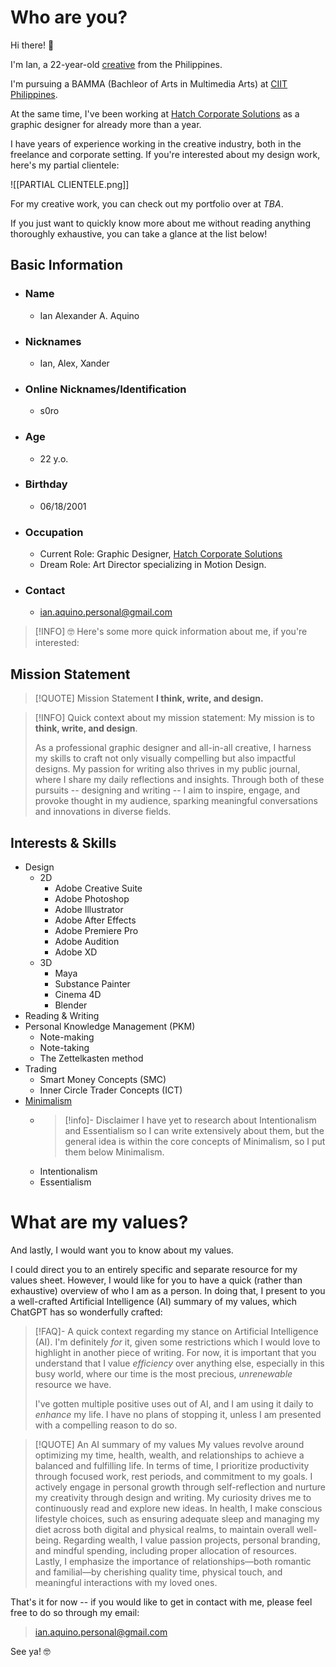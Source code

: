 # Who are you?

Hi there! 👋

I'm Ian, a 22-year-old [creative](https://www.linkedin.com/in/theianaquino1/) from the Philippines. 

I'm pursuing a BAMMA (Bachleor of Arts in Multimedia Arts) at [CIIT Philippines](https://www.ciit.edu.ph/).

At the same time, I've been working at [Hatch Corporate Solutions](https://www.instagram.com/hatch.solutions/?hl=en) as a graphic designer for already more than a year. 

I have years of experience working in the creative industry, both in the freelance and corporate setting. If you're interested about my design work, here's my partial clientele:

![[PARTIAL CLIENTELE.png]]

For my creative work, you can check out my portfolio over at *TBA*.

If you just want to quickly know more about me without reading anything thoroughly exhaustive, you can take a glance at the list below!

## Basic Information
- ### Name
	- Ian Alexander A. Aquino
- ### Nicknames
	- Ian, Alex, Xander
- ### Online Nicknames/Identification
	- s0ro
- ### Age
	- 22 y.o.
- ### Birthday 
	- 06/18/2001
- ### Occupation
	- Current Role: Graphic Designer, [Hatch Corporate Solutions](https://www.instagram.com/hatch.solutions/?hl=en)
	- Dream Role: Art Director specializing in Motion Design.
- ### Contact
	- ian.aquino.personal@gmail.com

>[!INFO] 🤓 Here's some more quick information about me, if you're interested: 

## Mission Statement

>[!QUOTE] Mission Statement
>**I think, write, and design.**

>[!INFO] Quick context about my mission statement: 
>My mission is to **think, write, and design**. 
>
>As a professional graphic designer and all-in-all creative, I harness my skills to craft not only visually compelling but also impactful designs. My passion for writing also thrives in my public journal, where I share my daily reflections and insights. Through both of these pursuits -- designing and writing -- I aim to inspire, engage, and provoke thought in my audience, sparking meaningful conversations and innovations in diverse fields.


## Interests & Skills
- Design
	- 2D
		- Adobe Creative Suite
		- Adobe Photoshop
		- Adobe Illustrator
		- Adobe After Effects
		- Adobe Premiere Pro
		- Adobe Audition
		- Adobe XD
	- 3D
		- Maya
		- Substance Painter
		- Cinema 4D
		- Blender
- Reading & Writing
- Personal Knowledge Management (PKM)
	- Note-making
	- Note-taking
	- The Zettelkasten method
- Trading
	- Smart Money Concepts (SMC)
	- Inner Circle Trader Concepts (ICT)
- [Minimalism](https://www.breakthetwitch.com/minimalism/)
	- >[!info]- Disclaimer 
	  > I have yet to research about Intentionalism and Essentialism so I can write extensively about them, but the general idea is within the core concepts of Minimalism, so I put them below Minimalism.
	- Intentionalism
	- Essentialism

# What are my values?

And lastly, I would want you to know about my values.

I could direct you to an entirely specific and separate resource for my values sheet. However, I would like for you to have a quick (rather than exhaustive) overview of who I am as a person. In doing that, I present to you a well-crafted Artificial Intelligence (AI) summary of my values, which ChatGPT has so wonderfully crafted:

>[!FAQ]- A quick context regarding my stance on Artificial Intelligence (AI).
>I'm definitely *for* it, given some restrictions which I would love to highlight in another piece of writing. For now, it is important that you understand that I value *efficiency* over anything else, especially in this busy world, where our time is the most precious, *unrenewable* resource we have. 
>
>I've gotten multiple positive uses out of AI, and I am using it daily to *enhance* my life. I have no plans of stopping it, unless I am presented with a compelling reason to do so.


>[!QUOTE] An AI summary of my values
>My values revolve around optimizing my time, health, wealth, and relationships to achieve a balanced and fulfilling life. In terms of time, I prioritize productivity through focused work, rest periods, and commitment to my goals. I actively engage in personal growth through self-reflection and nurture my creativity through design and writing. My curiosity drives me to continuously read and explore new ideas. In health, I make conscious lifestyle choices, such as ensuring adequate sleep and managing my diet across both digital and physical realms, to maintain overall well-being. Regarding wealth, I value passion projects, personal branding, and mindful spending, including proper allocation of resources. Lastly, I emphasize the importance of relationships—both romantic and familial—by cherishing quality time, physical touch, and meaningful interactions with my loved ones.

That's it for now -- if you would like to get in contact with me, please feel free to do so through my email:

> ian.aquino.personal@gmail.com

See ya! 🤓